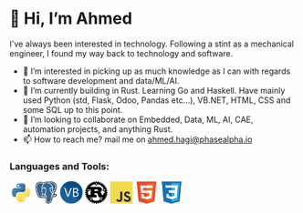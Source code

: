 # 👋 Hi, I’m Ahmed

I've always been interested in technology. Following a stint as a mechanical engineer, I found my way back to technology and software.
- 👀 I’m interested in picking up as much knowledge as I can with regards to software development and data/ML/AI.
- 🌱 I’m currently building in Rust. Learning Go and Haskell. Have mainly used Python (std, Flask, Odoo, Pandas etc...), VB.NET, HTML, CSS and some SQL up to this point.
- 💞️ I’m looking to collaborate on Embedded, Data, ML, AI, CAE, automation projects, and anything Rust. 
- 📫 How to reach me? mail me on ahmed.hagi@phasealpha.io

### Languages and Tools:
<p align="left">
  <img src="https://raw.githubusercontent.com/devicons/devicon/master/icons/python/python-original.svg" alt="python" width="40" height="40"/> 
  <img src="https://raw.githubusercontent.com/devicons/devicon/master/icons/postgresql/postgresql-original.svg" alt="postgres" width="40" height="40"/>
  <img src="https://raw.githubusercontent.com/devicons/devicon/master/icons/visualbasic/visualbasic-original.svg" alt="vb.net" width="40" height="40"/>
  <img src="https://raw.githubusercontent.com/devicons/devicon/master/icons/rust/rust-original.svg" alt="rust" style="width: 40px; height: 40px; background-color: #c45508"/>
  <img src="https://raw.githubusercontent.com/devicons/devicon/master/icons/javascript/javascript-original.svg" alt="javascript" width="40" height="40"/>
  <img src="https://raw.githubusercontent.com/devicons/devicon/master/icons/html5/html5-original.svg" alt="html" width="40" height="40"/>
  <img src="https://raw.githubusercontent.com/devicons/devicon/master/icons/css3/css3-original.svg" alt="css" width="40" height="40" />
</p>



<!---
jigypeper/jigypeper is a ✨ special ✨ repository because its `README.md` (this file) appears on your GitHub profile.
You can click the Preview link to take a look at your changes.
--->
